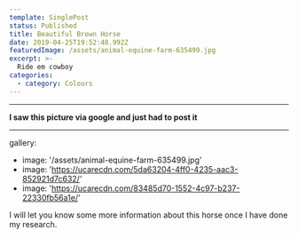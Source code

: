 ```yaml
---
template: SinglePost
status: Published
title: Beautiful Brown Horse
date: 2019-04-25T19:52:48.992Z
featuredImage: /assets/animal-equine-farm-635499.jpg
excerpt: >- 
  Ride em cowboy
categories:
  - category: Colours
---
```

- - -

**I saw this picture via google and just had to post it**


- - -
gallery:
  - image: '/assets/animal-equine-farm-635499.jpg'
  - image: 'https://ucarecdn.com/5da63204-4ff0-4235-aac3-852921d7c632/'
  - image: 'https://ucarecdn.com/83485d70-1552-4c97-b237-22330fb56a1e/'

I will let you know some more information about this horse once I have done my research.
